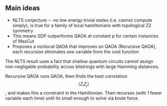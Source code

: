 ## Main ideas
* NLTS conjecture -- no low energy trivial states (i.e. cannot compute simply), is true for a family of local hamiltonians with topological Z2 symmetry
* This means SDP outperforms QAOA at constant p for certain instances of MaxCut
* Proposes a nonlocal QAOA that improves on QAOA (Recursive QAOA), each recursion eliminates one variable from the cost function

The NLTS result uses a fact that shallow quantum circuits cannot assign non-negligable probability across bitstrings with large Hamming distances.

Recursive QAOA runs QAOA, then finds the best correlation $$\langle Z_i Z_j \rangle$$, and makes this a constraint in the Hamiltonian. Then recurses (with 1 fewer variable each time) until its small enough to solve via brute force.

